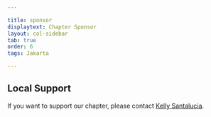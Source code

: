 ```yaml
---

title: sponsor
displaytext: Chapter Sponsor
layout: col-sidebar
tab: true
order: 6
tags: Jakarta

---
```


## Local Support

If you want to support our chapter, please contact [Kelly Santalucia](mailto:Kelly.Santalucia@owasp.org). 
